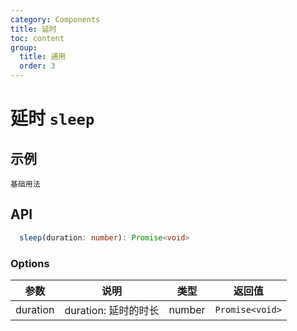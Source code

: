 ```yaml
---
category: Components
title: 延时
toc: content
group:
  title: 通用
  order: 3
---
```


# 延时 `sleep`

## 示例

<!-- prettier-ignore -->
<code src="./demo/index.tsx">基础用法</code>

## API

```ts
  sleep(duration: number): Promise<void>
```

### Options

| 参数     | 说明                 | 类型   | 返回值          |
| -------- | -------------------- | ------ | --------------- |
| duration | duration: 延时的时长 | number | `Promise<void>` |
